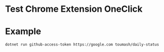 # Test Chrome Extension OneClick

# Example

```shell
dotnet run github-access-token https://google.com toumash/daily-status
```